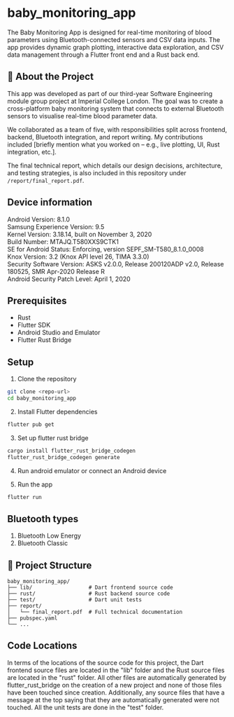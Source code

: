 # baby_monitoring_app

The Baby Monitoring App is designed for real-time monitoring of blood parameters using Bluetooth-connected sensors and CSV data inputs. The app provides dynamic graph plotting, interactive data exploration, and CSV data management through a Flutter front end and a Rust back end.

## 🧠 About the Project

This app was developed as part of our third-year Software Engineering module group project at Imperial College London. The goal was to create a cross-platform baby monitoring system that connects to external Bluetooth sensors to visualise real-time blood parameter data.

We collaborated as a team of five, with responsibilities split across frontend, backend, Bluetooth integration, and report writing. My contributions included [briefly mention what you worked on – e.g., live plotting, UI, Rust integration, etc.].

The final technical report, which details our design decisions, architecture, and testing strategies, is also included in this repository under `/report/final_report.pdf`.

## Device information

Android Version: 8.1.0  
Samsung Experience Version: 9.5  
Kernel Version: 3.18.14, built on November 3, 2020  
Build Number: MTAJQ.T580XXS9CTK1  
SE for Android Status: Enforcing, version SEPF_SM-T580_8.1.0_0008  
Knox Version: 3.2 (Knox API level 26, TIMA 3.3.0)  
Security Software Version: ASKS v2.0.0, Release 200120ADP v2.0, Release 180525, SMR Apr-2020 Release R  
Android Security Patch Level: April 1, 2020  

## Prerequisites 
- Rust  
- Flutter SDK  
- Android Studio and Emulator  
- Flutter Rust Bridge  

## Setup

1. Clone the repository
```bash
git clone <repo-url>
cd baby_monitoring_app
```

2. Install Flutter dependencies
```bash
flutter pub get
``` 

3. Set up flutter rust bridge
```bash
cargo install flutter_rust_bridge_codegen
flutter_rust_bridge_codegen generate
```

4. Run android emulator or connect an Android device

5. Run the app
```bash
flutter run
```

## Bluetooth types

1. Bluetooth Low Energy  
2. Bluetooth Classic  

## 📁 Project Structure

```
baby_monitoring_app/
├── lib/                  # Dart frontend source code
├── rust/                 # Rust backend source code
├── test/                 # Dart unit tests
├── report/
│   └── final_report.pdf  # Full technical documentation
├── pubspec.yaml
└── ...
```

## Code Locations

In terms of the locations of the source code for this project, the Dart frontend source files are located in the "lib" folder and the Rust source files are located in the "rust" folder. All other files are automatically generated by flutter_rust_bridge on the creation of a new project and none of those files have been touched since creation. Additionally, any source files that have a message at the top saying that they are automatically generated were not touched. All the unit tests are done in the "test" folder.

